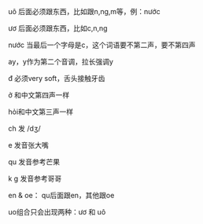 uô  后面必须跟东西，比如跟n,ng,m等，例：nước

ươ  后面必须跟东西，比如c,n,ng

nước   当最后一个字母是c，这个词语要不第二声，要不第四声

ay，y作为第二个音调，拉长强调y

đ 必须very soft，舌头接触牙齿

ở 和中文第四声一样

hỏi和中文第三声一样

ch  发 /dʒ/

e 发音张大嘴

qu 发音参考芒果

k  g 发音参考哥哥

en & oe： qu后面跟en，其他跟oe

uo组合只会出现两种：ươ  和  uô

